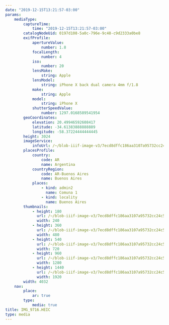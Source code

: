 ```yaml
---
date: "2019-12-15T13:21:57-03:00"
params:
    mediaType:
        captureTime:
            time: "2019-12-15T13:21:57-03:00"
        catalogNodeUid: 0197d108-5a0c-796e-9c48-c9d2333a0be8
        exifProfile:
            apertureValue:
                number: 1.8
            focalLength:
                number: 4
            iso:
                number: 20
            lensMake:
                string: Apple
            lensModel:
                string: iPhone X back dual camera 4mm f/1.8
            make:
                string: Apple
            model:
                string: iPhone X
            shutterSpeedValue:
                number: 1297.0168589541954
        geoCoordinates:
            elevation: 20.49946592608417
            latitude: -34.61383888888889
            longitude: -58.37224444444445
        height: 3024
        imageService:
            infoUrl: /~/blob-iiif-image-v3/7ecd8dffc186aa3107a95732cc24c5f9361840cf286a5146fc2ecaf079066184/info.json
        placesProfile:
            country:
                code: AR
                name: Argentina
            countryRegion:
                code: AR-Buenos Aires
                name: Buenos Aires
            places:
                - kind: admin2
                  name: Comuna 1
                - kind: locality
                  name: Buenos Aires
        thumbnails:
            - height: 180
              url: /~/blob-iiif-image-v3/7ecd8dffc186aa3107a95732cc24c5f9361840cf286a5146fc2ecaf079066184/full/240%2C180/0/default.jpg
              width: 240
            - height: 360
              url: /~/blob-iiif-image-v3/7ecd8dffc186aa3107a95732cc24c5f9361840cf286a5146fc2ecaf079066184/full/480%2C360/0/default.jpg
              width: 480
            - height: 540
              url: /~/blob-iiif-image-v3/7ecd8dffc186aa3107a95732cc24c5f9361840cf286a5146fc2ecaf079066184/full/720%2C540/0/default.jpg
              width: 720
            - height: 960
              url: /~/blob-iiif-image-v3/7ecd8dffc186aa3107a95732cc24c5f9361840cf286a5146fc2ecaf079066184/full/1280%2C960/0/default.jpg
              width: 1280
            - height: 1440
              url: /~/blob-iiif-image-v3/7ecd8dffc186aa3107a95732cc24c5f9361840cf286a5146fc2ecaf079066184/full/1920%2C1440/0/default.jpg
              width: 1920
        width: 4032
    nav:
        place:
            ar: true
        type:
            media: true
title: IMG_9716.HEIC
type: media
---
```

